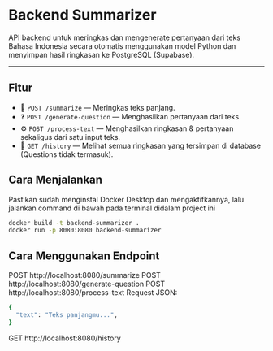 #  Backend Summarizer

API backend untuk meringkas dan mengenerate pertanyaan dari teks Bahasa Indonesia secara otomatis menggunakan model Python dan menyimpan hasil ringkasan ke PostgreSQL (Supabase).

---

## Fitur
- 🔁 `POST /summarize` — Meringkas teks panjang.
- ❓ `POST /generate-question` — Menghasilkan pertanyaan dari teks.
- ⚙️ `POST /process-text` — Menghasilkan ringkasan & pertanyaan sekaligus dari satu input teks.
- 📜 `GET /history` — Melihat semua ringkasan yang tersimpan di database (Questions tidak termasuk).

##  Cara Menjalankan 
Pastikan sudah menginstal Docker Desktop dan mengaktifkannya, lalu jalankan command di bawah pada terminal didalam project ini
```bash
docker build -t backend-summarizer .
docker run -p 8080:8080 backend-summarizer
```
## Cara Menggunakan Endpoint
POST http://localhost:8080/summarize
POST http://localhost:8080/generate-question
POST http://localhost:8080/process-text
Request JSON:
```bash
{
  "text": "Teks panjangmu...",
}

```
GET http://localhost:8080/history

